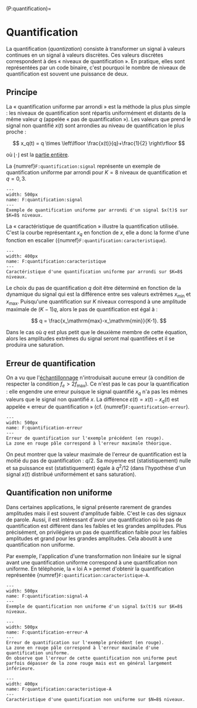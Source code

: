 (P:quantification)=
# Quantification

La quantification (_quantization_) consiste à transformer un signal à valeurs continues en un signal à valeurs discrètes.
Ces valeurs discrètes correspondent à des « niveaux de quantification ».
En pratique, elles sont représentées par un code binaire,
c'est pourquoi le nombre de niveaux de quantification est souvent une puissance de deux.

## Principe

La « quantification uniforme par arrondi » est la méthode la plus plus simple : les niveaux de quantification sont répartis uniformément et distants de la même valeur $q$ (appelée « pas de quantification »).
Les valeurs que prend le signal non quantifié $x(t)$ sont arrondies au niveau de quantification le plus proche :

$$
x_q(t) = q \times \left\lfloor \frac{x(t)}{q}+\frac{1}{2} \right\rfloor
$$

où $\lfloor\cdot\rfloor$ est la [partie entière](https://www.bibmath.net/dico/index.php?action=affiche&quoi=./p/partieentiere.html).

La {numref}`F:quantification:signal` représente un exemple de quantification uniforme par arrondi pour $K=8$ niveaux de quantification et $q=0,3$.

```{figure} quantification-signal-U.svg
---
width: 500px
name: F:quantification:signal
---
Exemple de quantification uniforme par arrondi d'un signal $x(t)$ sur $K=8$ niveaux.
```

La « caractéristique de quantification » illustre la quantification utilisée.
C'est la courbe représentant $x_q$ en fonction de $x$, elle a donc la forme d'une fonction en escalier ({numref}`F:quantification:caracteristique`).

```{figure} quantification-caracteristique-U.svg
---
width: 400px
name: F:quantification:caracteristique
---
Caractéristique d'une quantification uniforme par arrondi sur $K=8$ niveaux.
```

Le choix du pas de quantification $q$ doit être déterminé en fonction de la dynamique du signal
qui est la différence entre ses valeurs extrêmes $x_\mathrm{min}$ et $x_\mathrm{max}$.
Puisqu'une quantification sur $K$ niveaux correspond à une amplitude maximale de $(K-1)q$,
alors le pas de quantification est égal à :

$$
q = \frac{x_\mathrm{max}-x_\mathrm{min}}{K-1}.
$$

Dans le cas où $q$ est plus petit que le deuxième membre de cette équation,
alors les amplitudes extrêmes du signal seront mal quantifiées
et il se produira une saturation.


## Erreur de quantification

On a vu que l'[échantillonnage](P:Echantillonnage) n'introduisait aucune erreur
(à condition de respecter la condition $f_e > 2 f_\mathrm{max}$).
Ce n'est pas le cas pour la quantification :
elle engendre une erreur puisque le signal quantifié $x_q$ n'a pas les mêmes valeurs que le signal non quantifié $x$.
La différence $\varepsilon(t) = x(t) - x_q(t)$ est appelée « erreur de quantification » (cf. {numref}`F:quantification-erreur`).

```{figure} quantification-erreur-U.svg
---
width: 500px
name: F:quantification-erreur
---
Erreur de quantification sur l'exemple précédent (en rouge).
La zone en rouge pâle correspond à l'erreur maximale théorique.
```

On peut montrer que la valeur maximale de l'erreur de quantification est la moitié du pas de quantification : $q/2$.
Sa moyenne est (statistiquement) nulle et sa puissance est (statistiquement) égale à $q^2/12$ (dans l'hypothèse d'un signal $x(t)$ distribué uniformément et sans saturation).


## Quantification non uniforme

Dans certaines applications, le signal présente rarement de grandes amplitudes mais il est souvent d'amplitude faible.
C'est le cas des signaux de parole.
Aussi, il est intéressant d'avoir une quantification où le pas de quantification est différent dans les faibles et les grandes amplitudes.
Plus précisément, on privilégiera un pas de quantification faible pour les faibles amplitudes et grand pour les grandes amplitudes.
Cela aboutit à une quantification non uniforme.

Par exemple, l'application d'une transformation non linéaire sur le signal avant une quantification uniforme
correspond à une quantification non uniforme.
En téléphonie, la « loi A » permet d'obtenir la quantification représentée {numref}`F:quantification:caracteristique-A`.

```{figure} quantification-signal-A.svg
---
width: 500px
name: F:quantification:signal-A
---
Exemple de quantification non uniforme d'un signal $x(t)$ sur $K=8$ niveaux.
```

```{figure} quantification-erreur-A.svg
---
width: 500px
name: F:quantification-erreur-A
---
Erreur de quantification sur l'exemple précédent (en rouge).
La zone en rouge pâle correspond à l'erreur maximale d'une quantification uniforme.
On observe que l'erreur de cette quantification non uniforme peut parfois dépasser de la zone rouge mais est en général largement inférieure.
```

```{figure} quantification-caracteristique-A.svg
---
width: 400px
name: F:quantification:caracteristique-A
---
Caractéristique d'une quantification non uniforme sur $N=8$ niveaux.
```

